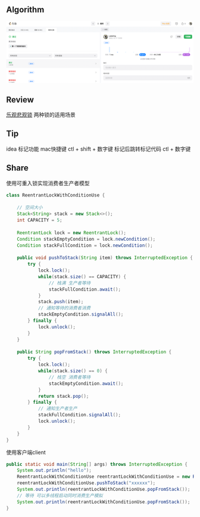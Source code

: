 ## Algorithm
![算法](../../images/temp/sisyphus-2022-12-17-lc.png)
## Review
[乐观悲观锁](https://www.couchbase.com/blog/optimistic-or-pessimistic-locking-which-one-should-you-pick/)
两种锁的适用场景
## Tip
idea 标记功能 
mac快捷键 ctl + shift + 数字键
标记后跳转标记代码 ctl + 数字键
## Share
使用可重入锁实现消费者生产者模型
```java
class ReentrantLockWithConditionUse {

    // 空间大小
    Stack<String> stack = new Stack<>();
    int CAPACITY = 5;

    ReentrantLock lock = new ReentrantLock();
    Condition stackEmptyCondition = lock.newCondition();
    Condition stackFullCondition = lock.newCondition();

    public void pushToStack(String item) throws InterruptedException {
        try {
            lock.lock();
            while(stack.size() == CAPACITY) {
                // 栈满 生产者等待
                stackFullCondition.await();
            }
            stack.push(item);
            // 通知等待的消费者消费
            stackEmptyCondition.signalAll();
        } finally {
            lock.unlock();
        }
    }

    public String popFromStack() throws InterruptedException {
        try {
            lock.lock();
            while(stack.size() == 0) {
                // 栈空 消费者等待
                stackEmptyCondition.await();
            }
            return stack.pop();
        } finally {
            // 通知生产者生产
            stackFullCondition.signalAll();
            lock.unlock();
        }
    }
}
```
使用客户端client
```java
public static void main(String[] args) throws InterruptedException {
    System.out.println("hello");
    ReentrantLockWithConditionUse reentrantLockWithConditionUse = new ReentrantLockWithConditionUse();
    reentrantLockWithConditionUse.pushToStack("xxxxxx");
    System.out.println(reentrantLockWithConditionUse.popFromStack());
    // 等待 可以多线程启动同时消费生产模拟
    System.out.println(reentrantLockWithConditionUse.popFromStack());
}
```



